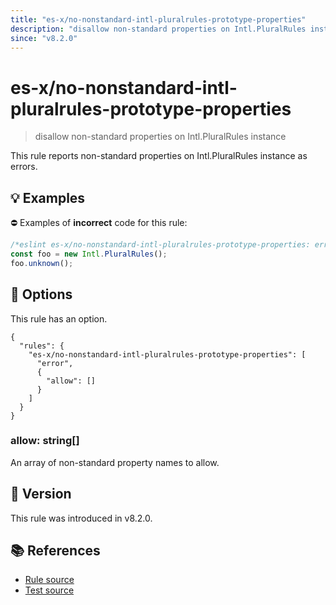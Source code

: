 ```yaml
---
title: "es-x/no-nonstandard-intl-pluralrules-prototype-properties"
description: "disallow non-standard properties on Intl.PluralRules instance"
since: "v8.2.0"
---
```


# es-x/no-nonstandard-intl-pluralrules-prototype-properties
> disallow non-standard properties on Intl.PluralRules instance

This rule reports non-standard properties on Intl.PluralRules instance as errors.

## 💡 Examples

⛔ Examples of **incorrect** code for this rule:

<eslint-playground type="bad">

```js
/*eslint es-x/no-nonstandard-intl-pluralrules-prototype-properties: error */
const foo = new Intl.PluralRules();
foo.unknown();
```

</eslint-playground>

## 🔧 Options

This rule has an option.

```jsonc
{
  "rules": {
    "es-x/no-nonstandard-intl-pluralrules-prototype-properties": [
      "error",
      {
        "allow": []
      }
    ]
  }
}
```

### allow: string[]

An array of non-standard property names to allow.

## 🚀 Version

This rule was introduced in v8.2.0.

## 📚 References

- [Rule source](https://github.com/eslint-community/eslint-plugin-es-x/blob/master/lib/rules/no-nonstandard-intl-pluralrules-prototype-properties.js)
- [Test source](https://github.com/eslint-community/eslint-plugin-es-x/blob/master/tests/lib/rules/no-nonstandard-intl-pluralrules-prototype-properties.js)
